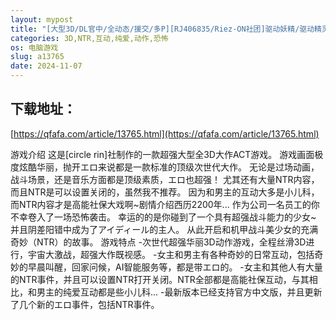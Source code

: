 ```yaml
---
layout: mypost
title: "[大型3D/DL官中/全动态/援交/多P][RJ406835/Riez-ON社团]驱动妖精/驱动精灵/驱动妖精AI-deal-Rays/駆動妖精アイディールレイズ[Ver1.9+DLC][PC/10G]"
categories: 3D,NTR,互动,纯爱,动作,恐怖
os: 电脑游戏
slug: a13765
date: 2024-11-07
---
```


## 下载地址：

[https://qfafa.com/article/13765.html](https://qfafa.com/article/13765.html)

游戏介绍
这是\[circle rin\]社制作的一款超强大型全3D大作ACT游戏。
游戏画面极度炫酷华丽，抛开エロ来说都是一款标准的顶级次世代大作。
无论是过场动画，战斗场景，还是音乐方面都是顶级素质，エロ也超强！
尤其还有大量NTR内容，而且NTR是可以设置关闭的，虽然我不推荐。
因为和男主的互动大多是小儿科，而NTR内容才是高能社保大戏啊~剧情介绍西历2200年...
作为公司一名员工的你不幸卷入了一场恐怖袭击。
幸运的的是你碰到了一个具有超强战斗能力的少女~
并且阴差阳错中成为了アイディール的主人。
从此开启和机甲战斗美少女的充满奇妙（NTR）的故事。
游戏特点
-次世代超强华丽3D动作游戏，全程丝滑3D进行，宇宙大激战，超强大作既视感。
-女主和男主有各种奇妙的日常互动，包括奇妙的早晨叫醒，回家问候，AI智能服务等，都是带エロ的。
-女主和其他人有大量的NTR事件，并且可以设置NTR打开关闭。NTR全部都是高能社保互动，与其相比，和男主的纯爱互动都是些小儿科...
-最新版本已经支持官方中文版，并且更新了几个新的エロ事件，包括NTR事件。